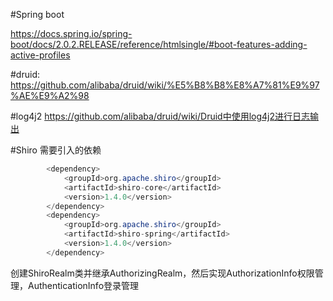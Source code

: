 #Spring boot   

https://docs.spring.io/spring-boot/docs/2.0.2.RELEASE/reference/htmlsingle/#boot-features-adding-active-profiles

#druid:
https://github.com/alibaba/druid/wiki/%E5%B8%B8%E8%A7%81%E9%97%AE%E9%A2%98

#log4j2
https://github.com/alibaba/druid/wiki/Druid中使用log4j2进行日志输出

#Shiro
需要引入的依赖
```java
		<dependency>
			<groupId>org.apache.shiro</groupId>
			<artifactId>shiro-core</artifactId>
			<version>1.4.0</version>
		</dependency>
		<dependency>
			<groupId>org.apache.shiro</groupId>
			<artifactId>shiro-spring</artifactId>
			<version>1.4.0</version>
		</dependency>
```
创建ShiroRealm类并继承AuthorizingRealm，然后实现AuthorizationInfo权限管理，AuthenticationInfo登录管理
